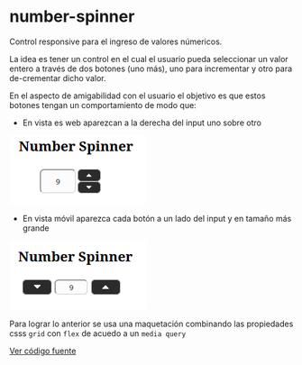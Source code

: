 # number-spinner

Control responsive para el ingreso de valores númericos.

La idea es tener un control en el cual el usuario pueda seleccionar un valor entero a través de dos botones (uno más), uno para incrementar y otro para de-crementar dicho valor.

En el aspecto de amigabilidad con el usuario el objetivo es que estos botones tengan un comportamiento de modo que:

- En vista es web aparezcan a la derecha del input uno sobre otro

![Web view](spinner-web-view.png)

- En vista móvil aparezca cada botón a un lado del input y en tamaño más grande

![Web view](spinner-mobile-view.png)


Para lograr lo anterior se usa una maquetación combinando las propiedades csss `grid` con `flex` de acuedo a un `media query`

[Ver código fuente](/spinner.html)

